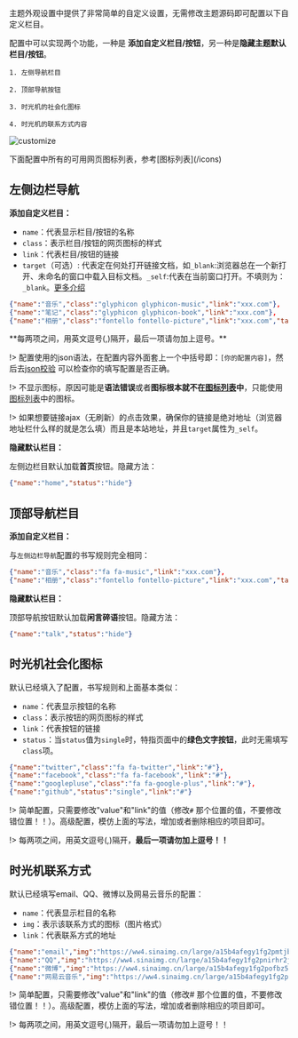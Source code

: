 


主题外观设置中提供了非常简单的自定义设置，无需修改主题源码即可配置以下自定义栏目。

配置中可以实现两个功能，一种是 **添加自定义栏目/按钮**，另一种是**隐藏主题默认栏目/按钮**。
```
1. 左侧导航栏目

2. 顶部导航按钮

3. 时光机的社会化图标

4. 时光机的联系方式内容
```

![customize](https://ihewrocdn.b0.upaiyun.com/img/customise.png)

<p class="warn">下面配置中所有的可用网页图标列表，参考[图标列表](/icons)</p>


## 左侧边栏导航

**添加自定义栏目：**

* `name`：代表显示栏目/按钮的名称
* `class`：表示栏目/按钮的网页图标的样式
* `link`：代表栏目/按钮的链接
* `target`（可选）: 代表定在何处打开链接文档，如`_blank`:浏览器总在一个新打开、未命名的窗口中载入目标文档。`_self`:代表在当前窗口打开。不填则为：`_blank`。[更多介绍](http://www.w3school.com.cn/tags/att_a_target.asp)

```json
{"name":"音乐","class":"glyphicon glyphicon-music","link":"xxx.com"},
{"name":"笔记","class":"glyphicon glyphicon-book","link":"xxx.com"},
{"name":"相册","class":"fontello fontello-picture","link":"xxx.com","target":"_self"}
```

<p class="tip">**每两项之间，用英文逗号(,)隔开，最后一项请勿加上逗号。** </p>

!> 配置使用的json语法，在配置内容外面套上一个中括号即：`[你的配置内容]`，然后去[json校验](https://www.bejson.com/) 可以检查你的填写配置是否正确。

!> 不显示图标，原因可能是**语法错误**或者**图标根本就不在[图标列表](/icons)中**，只能使用[图标列表](/icons)中的图标。

!> 如果想要链接ajax（无刷新）的点击效果，确保你的链接是绝对地址（浏览器地址栏什么样的就是怎么填）而且是本站地址，并且`target`属性为`_self`。 

**隐藏默认栏目：**

左侧边栏目默认加载**首页**按钮。隐藏方法：

```json
{"name":"home","status":"hide"}
```

## 顶部导航栏目

**添加自定义栏目：**

与`左侧边栏导航`配置的书写规则完全相同：

```json
{"name":"音乐","class":"fa fa-music","link":"xxx.com"},
{"name":"相册","class":"fontello fontello-picture","link":"xxx.com","target":"_self"}
```

**隐藏默认栏目：**

顶部导航按钮默认加载**闲言碎语**按钮。隐藏方法：

```json
{"name":"talk","status":"hide"}
```


## 时光机社会化图标

默认已经填入了配置，书写规则和上面基本类似：

* `name`：代表显示按钮的名称
* `class`：表示按钮的网页图标的样式
* `link`：代表按钮的链接
* `status`：当`status`值为`single`时，特指页面中的**绿色文字按钮**，此时无需填写`class`项。

```json
{"name":"twitter","class":"fa fa-twitter","link":"#"},
{"name":"facebook","class":"fa fa-facebook","link":"#"},
{"name":"googlepluse","class":"fa fa-google-plus","link":"#"},
{"name":"github","status":"single","link":"#"}
```

!> 简单配置，只需要修改"value"和"link"的值（修改`#` 那个位置的值，不要修改错位置！！）。高级配置，模仿上面的写法，增加或者删除相应的项目即可。

!> 每两项之间，用英文逗号(,)隔开，**最后一项请勿加上逗号！！**






## 时光机联系方式

默认已经填写email、QQ、微博以及网易云音乐的配置：

* `name`：代表显示栏目的名称
* `img`：表示该联系方式的图标（图片格式）
* `link`：代表联系方式的地址

```json
{"name":"email","img":"https://ww4.sinaimg.cn/large/a15b4afegy1fg2pmtjbaej201s01s0aw","value":"ihewro@163.com","link":"#"},
{"name":"QQ","img":"https://ww4.sinaimg.cn/large/a15b4afegy1fg2pnirhr2j201s01va9u","value":"535425690","link":"#"},
{"name":"微博","img":"https://ww4.sinaimg.cn/large/a15b4afegy1fg2pofbz5fj201s01swe9","value":"@i超级男孩","link":"http://weibo.com/hewro"},
{"name":"网易云音乐","img":"https://ww4.sinaimg.cn/large/a15b4afegy1fg2pouholzj201s01s0ja","value":"@许多年以后我依然是我","link":"http://music.163.com/#/user/home?id=83271175"}
```

!> 简单配置，只需要修改"value"和"link"的值（修改# 那个位置的值，不要修改错位置！！）。高级配置，模仿上面的写法，增加或者删除相应的项目即可。

!> 每两项之间，用英文逗号(,)隔开，最后一项请勿加上逗号！！


